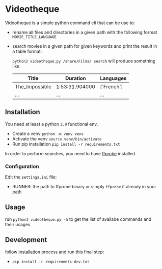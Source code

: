 # Videotheque

Videotheque is a simple python command cli that can be use to:

- rename all files and directories in a given path with the following format `MOVIE_TITLE_LANGUAGE`
- search movies in a given path for given keywords and print the result in a table format:

  `python3 videotheque.py /share/Films/ search` will produce something like:

  | Title          | Duration       | Languages  |
  |----------------|----------------|------------|
  | The_Impossible | 1:53:31.904000 | ['French'] |
  | ...            | ...            | ...        |


## Installation
You need at least a python `3.9` functional env.

- Create a venv `python -m venv venv`
- Activate the venv `source venv/bin/activate`
- Run pip installation `pip install -r requirements.txt`

In order to perform searches, you need to have [ffprobe](https://ffmpeg.org/ffprobe.html) installed

### Configuration
Edit the `settings.ini` file:
- RUNNER: the path to ffprobe binary or simply `ffprobe` if already in your path

## Usage

run `python3 videotheque.py -h` to get the list of availabe commands and their usages

## Development
follow [installation](#installation) process and run this final step:
- `pip install -r requirements-dev.txt`
